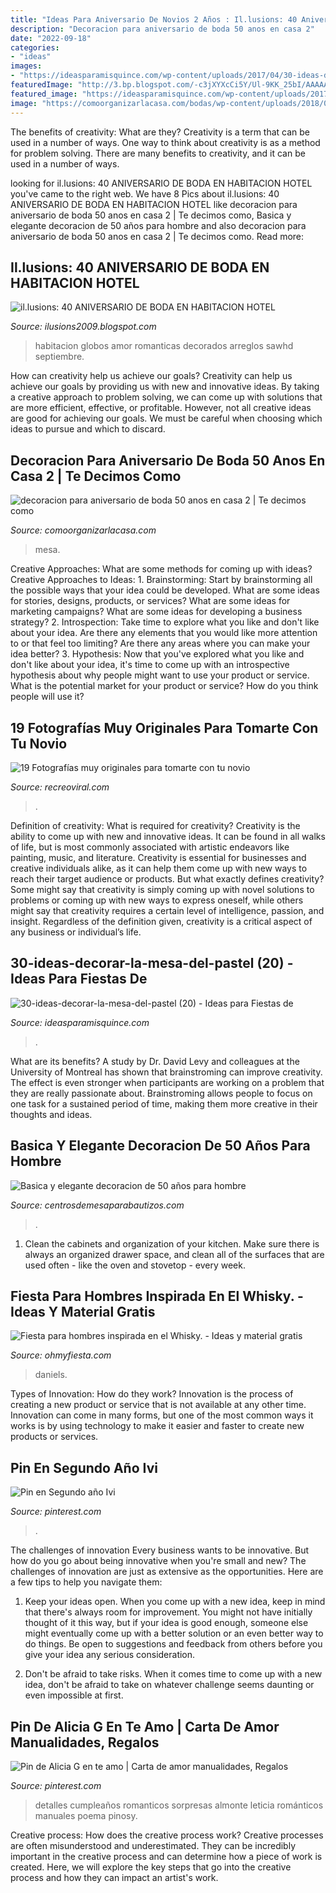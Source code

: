 ```yaml
---
title: "Ideas Para Aniversario De Novios 2 Años : Il.lusions: 40 Aniversario De Boda En Habitacion Hotel"
description: "Decoracion para aniversario de boda 50 anos en casa 2"
date: "2022-09-18"
categories:
- "ideas"
images:
- "https://ideasparamisquince.com/wp-content/uploads/2017/04/30-ideas-decorar-la-mesa-del-pastel-20.jpg"
featuredImage: "http://3.bp.blogspot.com/-c3jXYXcCi5Y/Ul-9KK_25bI/AAAAAAABLZ0/c_yHBvjh-LU/s640/fiesta-Jack-Daniels.jpg"
featured_image: "https://ideasparamisquince.com/wp-content/uploads/2017/04/30-ideas-decorar-la-mesa-del-pastel-20.jpg"
image: "https://comoorganizarlacasa.com/bodas/wp-content/uploads/2018/03/decoracion-para-aniversario-de-boda-50-anos-en-casa-2.jpg"
---
```



The benefits of creativity: What are they?
Creativity is a term that can be used in a number of ways. One way to think about creativity is as a method for problem solving. There are many benefits to creativity, and it can be used in a number of ways.

	

		
looking for il.lusions: 40 ANIVERSARIO DE BODA EN HABITACION HOTEL you've came to the right web. We have 8 Pics about il.lusions: 40 ANIVERSARIO DE BODA EN HABITACION HOTEL like decoracion para aniversario de boda 50 anos en casa 2 | Te decimos como, Basica y elegante decoracion de 50 años para hombre and also decoracion para aniversario de boda 50 anos en casa 2 | Te decimos como. Read more:
		
    
## Il.lusions: 40 ANIVERSARIO DE BODA EN HABITACION HOTEL

<img loading=lazy src="http://1.bp.blogspot.com/_5WriM03riag/TKIWIfezUDI/AAAAAAAABIY/2GgF2K8ruvk/s400/IMG_8110.JPG" onerror="this.onerror=null;this.src='https://tse1.mm.bing.net/th?id=OIP.6dQ7DtYPvp1iPeTIdvA9qAAAAA&amp;pid=15.1';" alt="il.lusions: 40 ANIVERSARIO DE BODA EN HABITACION HOTEL">

_Source: ilusions2009.blogspot.com_

>habitacion globos amor romanticas decorados arreglos sawhd septiembre. 

	

How can creativity help us achieve our goals?
Creativity can help us achieve our goals by providing us with new and innovative ideas. By taking a creative approach to problem solving, we can come up with solutions that are more efficient, effective, or profitable. However, not all creative ideas are good for achieving our goals. We must be careful when choosing which ideas to pursue and which to discard.

    
## Decoracion Para Aniversario De Boda 50 Anos En Casa 2 | Te Decimos Como

<img loading=lazy src="https://comoorganizarlacasa.com/bodas/wp-content/uploads/2018/03/decoracion-para-aniversario-de-boda-50-anos-en-casa-2.jpg" onerror="this.onerror=null;this.src='https://tse4.mm.bing.net/th?id=OIP.4AjrIJTApRwlujEeC8yUPgHaLI&amp;pid=15.1';" alt="decoracion para aniversario de boda 50 anos en casa 2 | Te decimos como">

_Source: comoorganizarlacasa.com_

>mesa. 

	

Creative Approaches: What are some methods for coming up with ideas?
Creative Approaches to Ideas: 1. Brainstorming: Start by brainstorming all the possible ways that your idea could be developed. What are some ideas for stories, designs, products, or services? What are some ideas for marketing campaigns? What are some ideas for developing a business strategy? 2. Introspection: Take time to explore what you like and don't like about your idea. Are there any elements that you would like more attention to or that feel too limiting? Are there any areas where you can make your idea better? 3. Hypothesis: Now that you've explored what you like and don't like about your idea, it's time to come up with an introspective hypothesis about why people might want to use your product or service. What is the potential market for your product or service? How do you think people will use it? 
    
## 19 Fotografías Muy Originales Para Tomarte Con Tu Novio

<img loading=lazy src="https://www.recreoviral.com/wp-content/uploads/2019/06/Poses-para-parejas-3-1.jpg" onerror="this.onerror=null;this.src='https://tse2.mm.bing.net/th?id=OIP.gGHx_JOvZ5ojPJlC7aIv-AAAAA&amp;pid=15.1';" alt="19 Fotografías muy originales para tomarte con tu novio">

_Source: recreoviral.com_

>. 

	

Definition of creativity: What is required for creativity?
Creativity is the ability to come up with new and innovative ideas. It can be found in all walks of life, but is most commonly associated with artistic endeavors like painting, music, and literature. Creativity is essential for businesses and creative individuals alike, as it can help them come up with new ways to reach their target audience or products. But what exactly defines creativity? Some might say that creativity is simply coming up with novel solutions to problems or coming up with new ways to express oneself, while others might say that creativity requires a certain level of intelligence, passion, and insight. Regardless of the definition given, creativity is a critical aspect of any business or individual’s life.

    
## 30-ideas-decorar-la-mesa-del-pastel (20) - Ideas Para Fiestas De

<img loading=lazy src="https://ideasparamisquince.com/wp-content/uploads/2017/04/30-ideas-decorar-la-mesa-del-pastel-20.jpg" onerror="this.onerror=null;this.src='https://tse3.mm.bing.net/th?id=OIP.Fgv4bkgharxBVXxFrlQiGwHaLF&amp;pid=15.1';" alt="30-ideas-decorar-la-mesa-del-pastel (20) - Ideas para Fiestas de">

_Source: ideasparamisquince.com_

>. 

	

What are its benefits?
A study by Dr. David Levy and colleagues at the University of Montreal has shown that brainstroming can improve creativity. The effect is even stronger when participants are working on a problem that they are really passionate about. Brainstroming allows people to focus on one task for a sustained period of time, making them more creative in their thoughts and ideas.

    
## Basica Y Elegante Decoracion De 50 Años Para Hombre

<img loading=lazy src="https://centrosdemesaparabautizos.com/wp-content/uploads/2017/08/decoracion-de-50-años-para-hombre-creativo.jpg" onerror="this.onerror=null;this.src='https://tse4.mm.bing.net/th?id=OIP.pkYigxgilir90_WDSWyoEgAAAA&amp;pid=15.1';" alt="Basica y elegante decoracion de 50 años para hombre">

_Source: centrosdemesaparabautizos.com_

>. 

	

1. Clean the cabinets and organization of your kitchen. Make sure there is always an organized drawer space, and clean all of the surfaces that are used often - like the oven and stovetop - every week.

    
## Fiesta Para Hombres Inspirada En El Whisky. - Ideas Y Material Gratis

<img loading=lazy src="http://3.bp.blogspot.com/-c3jXYXcCi5Y/Ul-9KK_25bI/AAAAAAABLZ0/c_yHBvjh-LU/s640/fiesta-Jack-Daniels.jpg" onerror="this.onerror=null;this.src='https://tse4.mm.bing.net/th?id=OIP.H2AGUbn4ZCcB1TLNtFrE9wHaFj&amp;pid=15.1';" alt="Fiesta para hombres inspirada en el Whisky. - Ideas y material gratis">

_Source: ohmyfiesta.com_

>daniels. 

	

Types of Innovation: How do they work?
Innovation is the process of creating a new product or service that is not available at any other time. Innovation can come in many forms, but one of the most common ways it works is by using technology to make it easier and faster to create new products or services.

    
## Pin En Segundo Año Ivi

<img loading=lazy src="https://i.pinimg.com/736x/99/fa/4a/99fa4a04965d050dd3dfa6d8d88f71d8.jpg" onerror="this.onerror=null;this.src='https://tse4.mm.bing.net/th?id=OIP.RIq0lEt-KK6fEoYmSnW0CAHaKf&amp;pid=15.1';" alt="Pin en Segundo año Ivi">

_Source: pinterest.com_

>. 

	

The challenges of innovation
Every business wants to be innovative. But how do you go about being innovative when you're small and new? The challenges of innovation are just as extensive as the opportunities. Here are a few tips to help you navigate them:
1. Keep your ideas open. When you come up with a new idea, keep in mind that there's always room for improvement. You might not have initially thought of it this way, but if your idea is good enough, someone else might eventually come up with a better solution or an even better way to do things. Be open to suggestions and feedback from others before you give your idea any serious consideration.

2. Don't be afraid to take risks. When it comes time to come up with a new idea, don't be afraid to take on whatever challenge seems daunting or even impossible at first.

    
## Pin De Alicia G En Te Amo | Carta De Amor Manualidades, Regalos

<img loading=lazy src="https://i.pinimg.com/736x/8a/28/e8/8a28e84cb97db9bb0e4e2c33b65fac83.jpg" onerror="this.onerror=null;this.src='https://tse4.mm.bing.net/th?id=OIP.x4HIxRvOjSKOOQ9ove07XQHaNK&amp;pid=15.1';" alt="Pin de Alicia G en te amo | Carta de amor manualidades, Regalos">

_Source: pinterest.com_

>detalles cumpleaños romanticos sorpresas almonte leticia románticos manuales poema pinosy. 

	

Creative process: How does the creative process work?
Creative processes are often misunderstood and underestimated. They can be incredibly important in the creative process and can determine how a piece of work is created. Here, we will explore the key steps that go into the creative process and how they can impact an artist's work.

